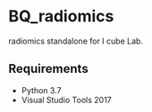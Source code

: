 # BQ_radiomics
radiomics standalone for I cube Lab. 

## Requirements
* Python 3.7
* Visual Studio Tools 2017



